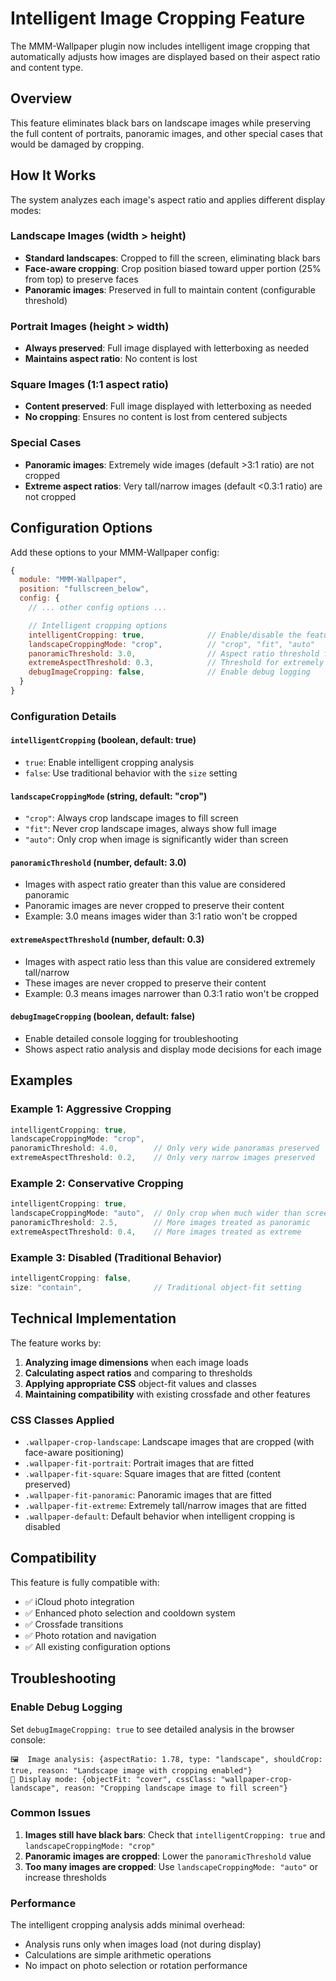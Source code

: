 # Intelligent Image Cropping Feature

The MMM-Wallpaper plugin now includes intelligent image cropping that automatically adjusts how images are displayed based on their aspect ratio and content type.

## Overview

This feature eliminates black bars on landscape images while preserving the full content of portraits, panoramic images, and other special cases that would be damaged by cropping.

## How It Works

The system analyzes each image's aspect ratio and applies different display modes:

### Landscape Images (width > height)

- **Standard landscapes**: Cropped to fill the screen, eliminating black bars
- **Face-aware cropping**: Crop position biased toward upper portion (25% from top) to preserve faces
- **Panoramic images**: Preserved in full to maintain content (configurable threshold)

### Portrait Images (height > width)

- **Always preserved**: Full image displayed with letterboxing as needed
- **Maintains aspect ratio**: No content is lost

### Square Images (1:1 aspect ratio)

- **Content preserved**: Full image displayed with letterboxing as needed
- **No cropping**: Ensures no content is lost from centered subjects

### Special Cases

- **Panoramic images**: Extremely wide images (default >3:1 ratio) are not cropped
- **Extreme aspect ratios**: Very tall/narrow images (default <0.3:1 ratio) are not cropped

## Configuration Options

Add these options to your MMM-Wallpaper config:

```javascript
{
  module: "MMM-Wallpaper",
  position: "fullscreen_below",
  config: {
    // ... other config options ...

    // Intelligent cropping options
    intelligentCropping: true,              // Enable/disable the feature
    landscapeCroppingMode: "crop",          // "crop", "fit", "auto"
    panoramicThreshold: 3.0,                // Aspect ratio threshold for panoramic images
    extremeAspectThreshold: 0.3,            // Threshold for extremely tall/narrow images
    debugImageCropping: false,              // Enable debug logging
  }
}
```

### Configuration Details

#### `intelligentCropping` (boolean, default: true)

- `true`: Enable intelligent cropping analysis
- `false`: Use traditional behavior with the `size` setting

#### `landscapeCroppingMode` (string, default: "crop")

- `"crop"`: Always crop landscape images to fill screen
- `"fit"`: Never crop landscape images, always show full image
- `"auto"`: Only crop when image is significantly wider than screen

#### `panoramicThreshold` (number, default: 3.0)

- Images with aspect ratio greater than this value are considered panoramic
- Panoramic images are never cropped to preserve their content
- Example: 3.0 means images wider than 3:1 ratio won't be cropped

#### `extremeAspectThreshold` (number, default: 0.3)

- Images with aspect ratio less than this value are considered extremely tall/narrow
- These images are never cropped to preserve their content
- Example: 0.3 means images narrower than 0.3:1 ratio won't be cropped

#### `debugImageCropping` (boolean, default: false)

- Enable detailed console logging for troubleshooting
- Shows aspect ratio analysis and display mode decisions for each image

## Examples

### Example 1: Aggressive Cropping

```javascript
intelligentCropping: true,
landscapeCroppingMode: "crop",
panoramicThreshold: 4.0,        // Only very wide panoramas preserved
extremeAspectThreshold: 0.2,    // Only very narrow images preserved
```

### Example 2: Conservative Cropping

```javascript
intelligentCropping: true,
landscapeCroppingMode: "auto",  // Only crop when much wider than screen
panoramicThreshold: 2.5,        // More images treated as panoramic
extremeAspectThreshold: 0.4,    // More images treated as extreme
```

### Example 3: Disabled (Traditional Behavior)

```javascript
intelligentCropping: false,
size: "contain",                // Traditional object-fit setting
```

## Technical Implementation

The feature works by:

1. **Analyzing image dimensions** when each image loads
2. **Calculating aspect ratios** and comparing to thresholds
3. **Applying appropriate CSS** object-fit values and classes
4. **Maintaining compatibility** with existing crossfade and other features

### CSS Classes Applied

- `.wallpaper-crop-landscape`: Landscape images that are cropped (with face-aware positioning)
- `.wallpaper-fit-portrait`: Portrait images that are fitted
- `.wallpaper-fit-square`: Square images that are fitted (content preserved)
- `.wallpaper-fit-panoramic`: Panoramic images that are fitted
- `.wallpaper-fit-extreme`: Extremely tall/narrow images that are fitted
- `.wallpaper-default`: Default behavior when intelligent cropping is disabled

## Compatibility

This feature is fully compatible with:

- ✅ iCloud photo integration
- ✅ Enhanced photo selection and cooldown system
- ✅ Crossfade transitions
- ✅ Photo rotation and navigation
- ✅ All existing configuration options

## Troubleshooting

### Enable Debug Logging

Set `debugImageCropping: true` to see detailed analysis in the browser console:

```
🖼️  Image analysis: {aspectRatio: 1.78, type: "landscape", shouldCrop: true, reason: "Landscape image with cropping enabled"}
🎨 Display mode: {objectFit: "cover", cssClass: "wallpaper-crop-landscape", reason: "Cropping landscape image to fill screen"}
```

### Common Issues

1. **Images still have black bars**: Check that `intelligentCropping: true` and `landscapeCroppingMode: "crop"`
2. **Panoramic images are cropped**: Lower the `panoramicThreshold` value
3. **Too many images are cropped**: Use `landscapeCroppingMode: "auto"` or increase thresholds

### Performance

The intelligent cropping analysis adds minimal overhead:

- Analysis runs only when images load (not during display)
- Calculations are simple arithmetic operations
- No impact on photo selection or rotation performance
